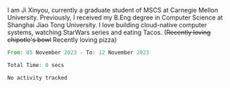 I am Ji Xinyou, currently a graduate student of MSCS at Carnegie Mellon University. Previously, I received my B.Eng degree in Computer Science at Shanghai Jiao Tong University.
I love building cloud-native computer systems, watching StarWars series and eating Tacos. (~~Recently loving chipotle's bowl~~ Recently loving pizza)

<!--START_SECTION:waka-->

```rust
From: 05 November 2023 - To: 12 November 2023

Total Time: 0 secs

No activity tracked
```

<!--END_SECTION:waka-->

